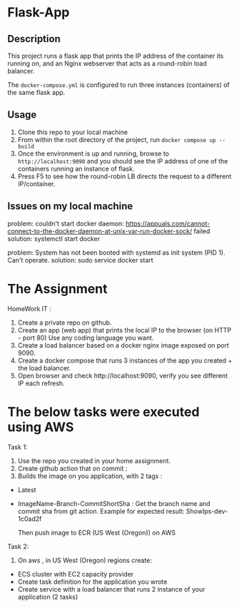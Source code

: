 # Flask-App
## Description
This project runs a flask app that prints the IP address of the container its running on, and an Nginx webserver that acts as a round-robin load balancer.

The `docker-compose.yml` is configured to run three instances (containers) of the same flask app.

## Usage
1. Clone this repo to your local machine
2. From within the root directory of the project, run `docker compose up --build`
3. Once the environment is up and running, browse to `http://localhost:9090` and you should see the IP address of one of the containers running an instance of flask.
4. Press F5 to see how the round-robin LB directs the request to a different IP/container.


## Issues on my local machine
problem: couldn't start docker daemon: https://appuals.com/cannot-connect-to-the-docker-daemon-at-unix-var-run-docker-sock/
failed solution: systemctl start docker

problem: System has not been booted with systemd as init system (PID 1). Can't operate.
solution: sudo service docker start

# The Assignment
HomeWork IT :
1. Create a private repo on github.
2. Create an app (web app) that prints the local IP to the browser (on HTTP - port 80) Use
any coding language you want.
3. Create a load balancer based on a docker nginx image exposed on port 9090.
4. Create a docker compose that runs 3 instances of the app you created + the load
balancer.
5. Open browser and check http://localhost:9090, verify you see different IP each refresh.

# The below tasks were executed using AWS
Task 1:
1. Use the repo you created in your home assignment.
2. Create github action that on commit :
3. Builds the image on you application, with 2 tags :
* Latest
* ImageName-Branch-CommitShortSha : Get the branch name and commit sha from git action. Example for expected result: ShowIps-dev-1c0ad2f

    Then push image to ECR (US West (Oregon)) on AWS 



Task 2:
1. On aws , in US West (Oregon) regions create:
* ECS cluster with EC2 capacity provider
* Create task definition for the application you wrote
* Create service with a load balancer that runs 2 instance of your application (2 tasks)
